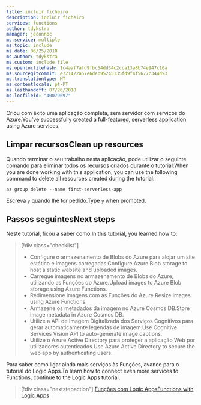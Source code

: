 ```yaml
---
title: incluir ficheiro
description: incluir ficheiro
services: functions
author: tdykstra
manager: jeconnoc
ms.service: multiple
ms.topic: include
ms.date: 06/25/2018
ms.author: tdykstra
ms.custom: include file
ms.openlocfilehash: 1c4aaf7afd9fbc54dd34c2cca13a8b74e947c16a
ms.sourcegitcommit: e721422a57e6deb95245135fd9f4f5677c344d93
ms.translationtype: HT
ms.contentlocale: pt-PT
ms.lasthandoff: 07/26/2018
ms.locfileid: "40079697"
---
```

<span data-ttu-id="14370-103">Criou com êxito uma aplicação completa, sem servidor com serviços do Azure.</span><span class="sxs-lookup"><span data-stu-id="14370-103">You've successfully created a full-featured, serverless application using Azure services.</span></span>

## <a name="clean-up-resources"></a><span data-ttu-id="14370-104">Limpar recursos</span><span class="sxs-lookup"><span data-stu-id="14370-104">Clean up resources</span></span>

<span data-ttu-id="14370-105">Quando terminar o seu trabalho nesta aplicação, pode utilizar o seguinte comando para eliminar todos os recursos criados durante o tutorial:</span><span class="sxs-lookup"><span data-stu-id="14370-105">When you are done working with this application, you can use the following command to delete all resources created during the tutorial:</span></span>

```azurecli
az group delete --name first-serverless-app
```

<span data-ttu-id="14370-106">Escreva `y` quando lhe for pedido.</span><span class="sxs-lookup"><span data-stu-id="14370-106">Type `y` when prompted.</span></span>  

## <a name="next-steps"></a><span data-ttu-id="14370-107">Passos seguintes</span><span class="sxs-lookup"><span data-stu-id="14370-107">Next steps</span></span>

<span data-ttu-id="14370-108">Neste tutorial, ficou a saber como:</span><span class="sxs-lookup"><span data-stu-id="14370-108">In this tutorial, you learned how to:</span></span>
> [!div class="checklist"]
> * <span data-ttu-id="14370-109">Configure o armazenamento de Blobs do Azure para alojar um site estático e imagens carregadas.</span><span class="sxs-lookup"><span data-stu-id="14370-109">Configure Azure Blob storage to host a static website and uploaded images.</span></span>
> * <span data-ttu-id="14370-110">Carregue imagens no armazenamento de Blobs do Azure, utilizando as Funções do Azure.</span><span class="sxs-lookup"><span data-stu-id="14370-110">Upload images to Azure Blob storage using Azure Functions.</span></span>
> * <span data-ttu-id="14370-111">Redimensione imagens com as Funções do Azure.</span><span class="sxs-lookup"><span data-stu-id="14370-111">Resize images using Azure Functions.</span></span>
> * <span data-ttu-id="14370-112">Armazene os metadados da imagem no Azure Cosmos DB.</span><span class="sxs-lookup"><span data-stu-id="14370-112">Store image metadata in Azure Cosmos DB.</span></span>
> * <span data-ttu-id="14370-113">Utilize a API de Imagem Digitalizada dos Serviços Cognitivos para gerar automaticamente legendas de imagem.</span><span class="sxs-lookup"><span data-stu-id="14370-113">Use Cognitive Services Vision API to auto-generate image captions.</span></span>
> * <span data-ttu-id="14370-114">Utilize o Azure Active Directory para proteger a aplicação Web por utilizadores autenticados.</span><span class="sxs-lookup"><span data-stu-id="14370-114">Use Azure Active Directory to secure the web app by authenticating users.</span></span>

<span data-ttu-id="14370-115">Para saber como ligar ainda mais serviços às Funções, avance para o tutorial do Logic Apps.</span><span class="sxs-lookup"><span data-stu-id="14370-115">To learn how to connect even more services to Functions, continue to the Logic Apps tutorial.</span></span> 

> [!div class="nextstepaction"]
> [<span data-ttu-id="14370-116">Funções com Logic Apps</span><span class="sxs-lookup"><span data-stu-id="14370-116">Functions with Logic Apps</span></span>](https://docs.microsoft.com/azure/azure-functions/functions-twitter-email)